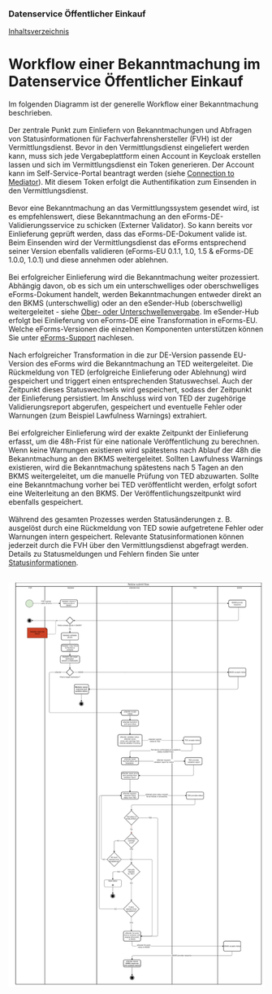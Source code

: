 ### Datenservice Öffentlicher Einkauf
[Inhaltsverzeichnis](/documentation/documentation.md)
<br>

# Workflow einer Bekanntmachung im Datenservice Öffentlicher Einkauf

Im folgenden Diagramm ist der generelle Workflow einer Bekanntmachung beschrieben.
<br><br>
Der zentrale Punkt zum Einliefern von Bekanntmachungen und Abfragen von Statusinformationen für Fachverfahrenshersteller (FVH) ist der Vermittlungsdienst. Bevor in den Vermittlungsdienst eingeliefert werden kann, muss sich jede Vergabeplattform einen Account in Keycloak erstellen lassen und sich im Vermittlungsdienst ein Token generieren. Der Account kann im Self-Service-Portal beantragt werden (siehe [Connection to Mediator](/documentation/Connection_to_mediator.md)). Mit diesem Token erfolgt die Authentifikation zum Einsenden in den Vermittlungsdienst.
<br><br>
Bevor eine Bekanntmachung an das Vermittlungssystem gesendet wird, ist es empfehlenswert, diese Bekanntmachung an den eForms-DE-Validierungsservice zu schicken (Externer Validator). So kann bereits vor Einlieferung geprüft werden, dass das eForms-DE-Dokument valide ist. Beim Einsenden wird der Vermittlungsdienst das eForms entsprechend seiner Version ebenfalls validieren (eForms-EU 0.1.1, 1.0, 1.5 & eForms-DE 1.0.0, 1.0.1) und diese annehmen oder ablehnen. 
<br><br>
Bei erfolgreicher Einlieferung wird die Bekanntmachung weiter prozessiert. Abhängig davon, ob es sich um ein unterschwelliges oder oberschwelliges eForms-Dokument handelt, werden Bekanntmachungen entweder direkt an den BKMS (unterschwellig) oder an den eSender-Hub (oberschwellig) weitergeleitet - siehe [Ober- oder Unterschwellenvergabe](/documentation/Upper-or_lower-threshold-award.md). Im eSender-Hub erfolgt bei Einlieferung von eForms-DE eine Transformation in eForms-EU. Welche eForms-Versionen die einzelnen Komponenten unterstützen können Sie unter [eForms-Support](/documentation/eForms_support.md) nachlesen.
<br><br>
Nach erfolgreicher Transformation in die zur DE-Version passende EU-Version des eForms wird die Bekanntmachung an TED weitergeleitet. Die Rückmeldung von TED (erfolgreiche Einlieferung oder Ablehnung) wird gespeichert und triggert einen entsprechenden Statuswechsel. Auch der Zeitpunkt dieses Statuswechsels wird gespeichert, sodass der Zeitpunkt der Einlieferung persistiert. Im Anschluss wird von TED der zugehörige Validierungsreport abgerufen, gespeichert und eventuelle Fehler oder Warnungen (zum Beispiel Lawfulness Warnings) extrahiert.
<br><br>
Bei erfolgreicher Einlieferung wird der exakte Zeitpunkt der Einlieferung erfasst, um die 48h-Frist für eine nationale Veröffentlichung zu berechnen. Wenn keine Warnungen existieren wird spätestens nach Ablauf der 48h die Bekanntmachung an den BKMS weitergeleitet. Sollten Lawfulness Warnings existieren, wird die Bekanntmachung spätestens nach 5 Tagen an den BKMS weitergeleitet, um die manuelle Prüfung von TED abzuwarten. Sollte eine Bekanntmachung vorher bei TED veröffentlicht werden, erfolgt sofort eine Weiterleitung an den BKMS. Der Veröffentlichungszeitpunkt wird ebenfalls gespeichert.
<br><br>
Während des gesamten Prozesses werden Statusänderungen z. B. ausgelöst durch eine Rückmeldung von TED sowie aufgetretene Fehler oder Warnungen intern gespeichert. Relevante Statusinformationen können jederzeit durch die FVH über den Vermittlungsdienst abgefragt werden. Details zu Statusmeldungen und Fehlern finden Sie unter [Statusinformationen](documentation\Status_information.md).
<br><br>

![Workflow Diagramm](/documentation/images/workflow_2.png)


